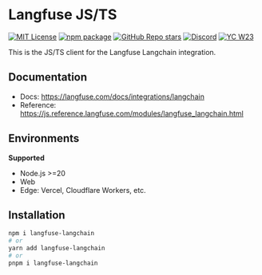 # Langfuse JS/TS

[![MIT License](https://img.shields.io/badge/License-MIT-red.svg?style=flat-square)](https://opensource.org/licenses/MIT) [![npm package](https://img.shields.io/npm/v/langfuse-langchain?style=flat-square)](https://www.npmjs.com/package/langfuse) [![GitHub Repo stars](https://img.shields.io/github/stars/langfuse/langfuse?style=flat-square&logo=GitHub&label=langfuse%2Flangfuse)](https://github.com/langfuse/langfuse) [![Discord](https://img.shields.io/discord/1111061815649124414?style=flat-square&logo=Discord&logoColor=white&label=Discord&color=%23434EE4)](https://discord.gg/7NXusRtqYU) [![YC W23](https://img.shields.io/badge/Y%20Combinator-W23-orange?style=flat-square)](https://www.ycombinator.com/companies/langfuse)

This is the JS/TS client for the Langfuse Langchain integration.

## Documentation

- Docs: https://langfuse.com/docs/integrations/langchain
- Reference: https://js.reference.langfuse.com/modules/langfuse_langchain.html

## Environments

**Supported**

- Node.js >=20
- Web
- Edge: Vercel, Cloudflare Workers, etc.

## Installation

```bash
npm i langfuse-langchain
# or
yarn add langfuse-langchain
# or
pnpm i langfuse-langchain
```
